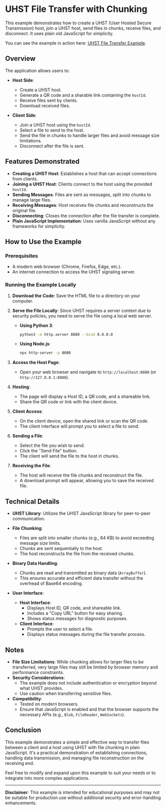 # UHST File Transfer with Chunking

This example demonstrates how to create a UHST (User Hosted Secure Transmission) host, join a UHST host, send files in chunks, receive files, and disconnect. It uses plain old JavaScript for simplicity.

You can see the example in action here: [UHST File Transfer Example](https://examples.run/drop/).

## Overview

The application allows users to:

- **Host Side**:
  - Create a UHST host.
  - Generate a QR code and a sharable link containing the `hostId`.
  - Receive files sent by clients.
  - Download received files.

- **Client Side**:
  - Join a UHST host using the `hostId`.
  - Select a file to send to the host.
  - Send the file in chunks to handle larger files and avoid message size limitations.
  - Disconnect after the file is sent.

## Features Demonstrated

- **Creating a UHST Host**: Establishes a host that can accept connections from clients.
- **Joining a UHST Host**: Clients connect to the host using the provided `hostId`.
- **Sending Messages**: Files are sent as messages, split into chunks to manage large files.
- **Receiving Messages**: Host receives file chunks and reconstructs the original file.
- **Disconnecting**: Closes the connection after the file transfer is complete.
- **Plain JavaScript Implementation**: Uses vanilla JavaScript without any frameworks for simplicity.

## How to Use the Example

### Prerequisites

- A modern web browser (Chrome, Firefox, Edge, etc.).
- An internet connection to access the UHST signaling server.

### Running the Example Locally

1. **Download the Code**: Save the HTML file to a directory on your computer.

2. **Serve the File Locally**: Since UHST requires a server context due to security policies, you need to serve the file using a local web server.

   - **Using Python 3**:

     ```bash
     python3 -m http.server 8080 --bind 0.0.0.0
     ```

   - **Using Node.js**:

     ```bash
     npx http-server -p 8080
     ```

3. **Access the Host Page**:

   - Open your web browser and navigate to `http://localhost:8080` (or `http://127.0.0.1:8080`).

4. **Hosting**:

   - The page will display a Host ID, a QR code, and a shareable link.
   - Share the QR code or link with the client device.

5. **Client Access**:

   - On the client device, open the shared link or scan the QR code.
   - The client interface will prompt you to select a file to send.

6. **Sending a File**:

   - Select the file you wish to send.
   - Click the "Send File" button.
   - The client will send the file to the host in chunks.

7. **Receiving the File**:

   - The host will receive the file chunks and reconstruct the file.
   - A download prompt will appear, allowing you to save the received file.

## Technical Details

- **UHST Library**: Utilizes the UHST JavaScript library for peer-to-peer communication.
- **File Chunking**:
  - Files are split into smaller chunks (e.g., 64 KB) to avoid exceeding message size limits.
  - Chunks are sent sequentially to the host.
  - The host reconstructs the file from the received chunks.

- **Binary Data Handling**:
  - Chunks are read and transmitted as binary data (`ArrayBuffer`).
  - This ensures accurate and efficient data transfer without the overhead of Base64 encoding.

- **User Interface**:
  - **Host Interface**:
    - Displays Host ID, QR code, and shareable link.
    - Includes a "Copy URL" button for easy sharing.
    - Shows status messages for diagnostic purposes.
  - **Client Interface**:
    - Prompts the user to select a file.
    - Displays status messages during the file transfer process.

## Notes

- **File Size Limitations**: While chunking allows for larger files to be transferred, very large files may still be limited by browser memory and performance constraints.
- **Security Considerations**:
  - The example does not include authentication or encryption beyond what UHST provides.
  - Use caution when transferring sensitive files.
- **Compatibility**:
  - Tested on modern browsers.
  - Ensure that JavaScript is enabled and that the browser supports the necessary APIs (e.g., `Blob`, `FileReader`, `WebSockets`).

## Conclusion

This example demonstrates a simple and effective way to transfer files between a client and a host using UHST with file chunking in plain JavaScript. It's a practical demonstration of establishing connections, handling data transmission, and managing file reconstruction on the receiving end.

Feel free to modify and expand upon this example to suit your needs or to integrate into more complex applications.

---

**Disclaimer**: This example is intended for educational purposes and may not be suitable for production use without additional security and error-handling enhancements.